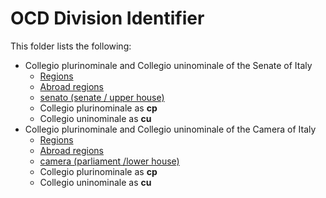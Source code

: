 # OCD Division Identifier

This folder lists the following:

* Collegio plurinominale and Collegio uninominale of the Senate of Italy
  - [Regions](https://www.governo.it/it/costituzione-italiana/parte-seconda-ordinamento-della-repubblica/titolo-v-le-regionile-province-e-i#131:~:text=%5B40%5D-,Art.%20131,-%5B41%5D)
  - [Abroad regions](https://www.esteri.it/it/servizi-consolari-e-visti/italiani-all-estero/votoestero/elezionipolitiche/)
  - [senato (senate / upper house)](https://dait.interno.gov.it/territorio-e-autonomie-locali/sut/elenco_collegi_senato.php)
  - Collegio plurinominale as **cp**
  - Collegio uninominale as **cu**
* Collegio plurinominale and Collegio uninominale of the Camera of Italy
  - [Regions](https://www.governo.it/it/costituzione-italiana/parte-seconda-ordinamento-della-repubblica/titolo-v-le-regionile-province-e-i#131:~:text=%5B40%5D-,Art.%20131,-%5B41%5D)
  - [Abroad regions](https://www.esteri.it/it/servizi-consolari-e-visti/italiani-all-estero/votoestero/elezionipolitiche/)
  - [camera (parliament /lower house)](https://dait.interno.gov.it/territorio-e-autonomie-locali/sut/elenco_collegi_camera.php)
  - Collegio plurinominale as **cp**
  - Collegio uninominale as **cu**